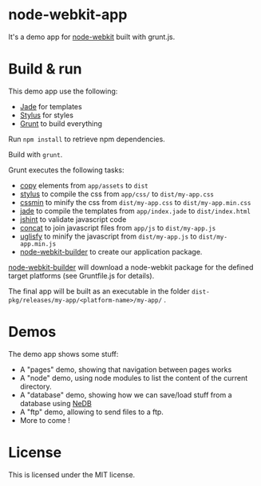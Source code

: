 # node-webkit-app

It's a demo app for [node-webkit](https://github.com/rogerwang/node-webkit) built with grunt.js.

# Build & run

This demo app use the following:

- [Jade](http://jade-lang.com/) for templates
- [Stylus](http://learnboost.github.io/stylus/) for styles
- [Grunt](http://gruntjs.com/) to build everything

Run `npm install` to retrieve npm dependencies.

Build with `grunt`.

Grunt executes the following tasks:

- [copy](https://github.com/gruntjs/grunt-contrib-copy) elements from `app/assets` to `dist`
- [stylus](https://github.com/gruntjs/grunt-contrib-stylus) to compile the css from `app/css/` to `dist/my-app.css`
- [cssmin](https://github.com/gruntjs/grunt-contrib-cssmin) to minify the css from `dist/my-app.css` to `dist/my-app.min.css`
- [jade](https://github.com/gruntjs/grunt-contrib-jade) to compile the templates from `app/index.jade` to `dist/index.html`
- [jshint](https://github.com/gruntjs/grunt-contrib-jshint) to validate javascript code
- [concat](https://github.com/gruntjs/grunt-contrib-concat) to join javascript files from `app/js` to `dist/my-app.js`
- [uglisfy](https://github.com/gruntjs/grunt-contrib-uglify) to minify the javascript from `dist/my-app.js` to `dist/my-app.min.js`
- [node-webkit-builder](https://github.com/mllrsohn/grunt-node-webkit-builder) to create our application package.

[node-webkit-builder](https://github.com/mllrsohn/grunt-node-webkit-builder) will download a node-webkit package for the defined target platforms (see Gruntfile.js for details).

The final app will be built as an executable in the folder `dist-pkg/releases/my-app/<platform-name>/my-app/` .

# Demos

The demo app shows some stuff:

- A "pages" demo, showing that navigation between pages works
- A "node" demo, using node modules to list the content of the current directory.
- A "database" demo, showing how we can save/load stuff from a database using [NeDB](https://github.com/louischatriot/nedb/)
- A "ftp" demo, allowing to send files to a ftp.
- More to come !

# License

This is licensed under the MIT license.